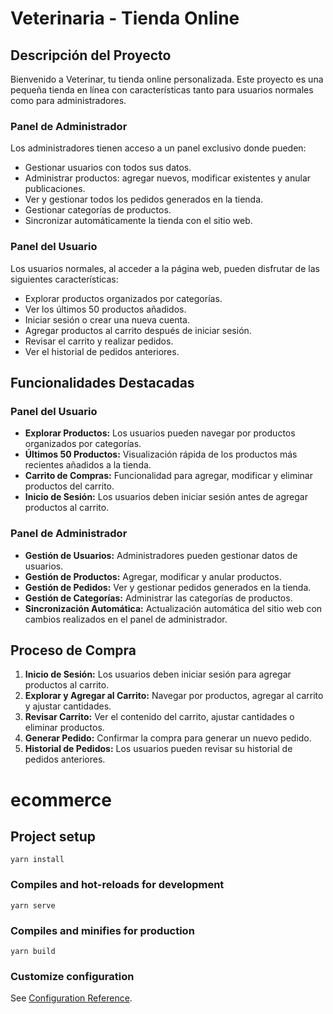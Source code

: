 # Veterinaria - Tienda Online

## Descripción del Proyecto

Bienvenido a Veterinar, tu tienda online personalizada. Este proyecto es una pequeña tienda en línea con características tanto para usuarios normales como para administradores.

### Panel de Administrador

Los administradores tienen acceso a un panel exclusivo donde pueden:

- Gestionar usuarios con todos sus datos.
- Administrar productos: agregar nuevos, modificar existentes y anular publicaciones.
- Ver y gestionar todos los pedidos generados en la tienda.
- Gestionar categorías de productos.
- Sincronizar automáticamente la tienda con el sitio web.

### Panel del Usuario

Los usuarios normales, al acceder a la página web, pueden disfrutar de las siguientes características:

- Explorar productos organizados por categorías.
- Ver los últimos 50 productos añadidos.
- Iniciar sesión o crear una nueva cuenta.
- Agregar productos al carrito después de iniciar sesión.
- Revisar el carrito y realizar pedidos.
- Ver el historial de pedidos anteriores.

## Funcionalidades Destacadas

### Panel del Usuario

- **Explorar Productos:** Los usuarios pueden navegar por productos organizados por categorías.
- **Últimos 50 Productos:** Visualización rápida de los productos más recientes añadidos a la tienda.
- **Carrito de Compras:** Funcionalidad para agregar, modificar y eliminar productos del carrito.
- **Inicio de Sesión:** Los usuarios deben iniciar sesión antes de agregar productos al carrito.

### Panel de Administrador

- **Gestión de Usuarios:** Administradores pueden gestionar datos de usuarios.
- **Gestión de Productos:** Agregar, modificar y anular productos.
- **Gestión de Pedidos:** Ver y gestionar pedidos generados en la tienda.
- **Gestión de Categorías:** Administrar las categorías de productos.
- **Sincronización Automática:** Actualización automática del sitio web con cambios realizados en el panel de administrador.

## Proceso de Compra

1. **Inicio de Sesión:** Los usuarios deben iniciar sesión para agregar productos al carrito.
2. **Explorar y Agregar al Carrito:** Navegar por productos, agregar al carrito y ajustar cantidades.
3. **Revisar Carrito:** Ver el contenido del carrito, ajustar cantidades o eliminar productos.
4. **Generar Pedido:** Confirmar la compra para generar un nuevo pedido.
5. **Historial de Pedidos:** Los usuarios pueden revisar su historial de pedidos anteriores.

# ecommerce

## Project setup
```
yarn install
```

### Compiles and hot-reloads for development
```
yarn serve
```

### Compiles and minifies for production
```
yarn build
```

### Customize configuration
See [Configuration Reference](https://cli.vuejs.org/config/).




